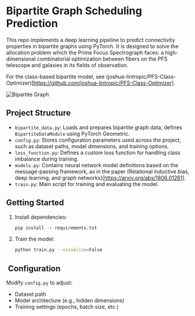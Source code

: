 # Bipartite Graph Scheduling Prediction

This repo implements a deep learning pipeline to predict connectivity properties in bipartite graphs using PyTorch. It is designed to solve the allocation problem which the Prime Focus Spectrograph faces: a high-dimensional combinatorial optimization between fibers on the PFS telescope and galaxies in its fields of observation. 

For the class-based bipartite model, see (joshua-lintropic/PFS-Class-Optimizer)[https://github.com/joshua-lintropic/PFS-Class-Optimizer].

![Bipartite Graph](data/bipartite_graph.png)

## Project Structure

- `bipartite_data.py`: Loads and prepares bipartite graph data, defines `BipartiteDataModule` using PyTorch Geometric.
- `config.py`: Stores configuration parameters used across the project, such as dataset paths, model dimensions, and training options.
- `loss_function.py`: Defines a custom loss function for handling class imbalance during training.
- `models.py`: Contains neural network model definitions based on the message-passing framework, as in the paper (Relational inductive bias, deep learning, and graph networks)[https://arxiv.org/abs/1806.01261].
- `train.py`: Main script for training and evaluating the model.

## Getting Started

1. Install dependencies:
    ```bash
    pip install -r requirements.txt
    ```

2. Train the model:
    ```bash
    python train.py --visualize=False
    ```

## ️ Configuration

Modify `config.py` to adjust:
- Dataset path
- Model architecture (e.g., hidden dimensions)
- Training settings (epochs, batch size, etc.)
